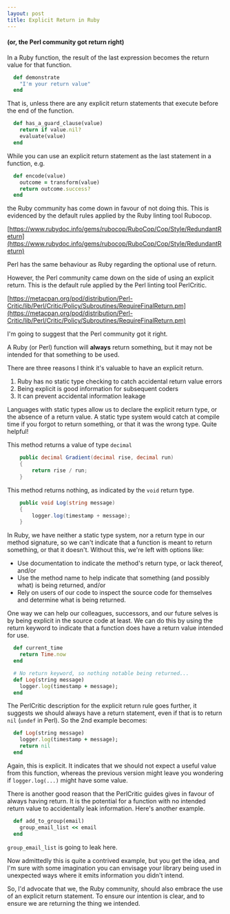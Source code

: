 ```yaml
---
layout: post
title: Explicit Return in Ruby
---
```


#### (or, the Perl community got return right)

In a Ruby function, the result of the last expression becomes the return value for that function.

```ruby
  def demonstrate
    "I'm your return value"
  end
```

That is, unless there are any explicit return statements that execute before the end of the function.

```ruby
  def has_a_guard_clause(value)
    return if value.nil?
    evaluate(value)
  end
```

While you can use an explicit return statement as the last statement in a function, e.g.

```ruby
  def encode(value)
    outcome = transform(value)
    return outcome.success?
  end
```

the Ruby community has come down in favour of not doing this. This is evidenced by the default rules applied by the Ruby linting tool Rubocop.

[https://www.rubydoc.info/gems/rubocop/RuboCop/Cop/Style/RedundantReturn](https://www.rubydoc.info/gems/rubocop/RuboCop/Cop/Style/RedundantReturn)

Perl has the same behaviour as Ruby regarding the optional use of return.

However, the Perl community came down on the side of using an explicit return. This is the default rule applied by the Perl linting tool PerlCritic.

[https://metacpan.org/pod/distribution/Perl-Critic/lib/Perl/Critic/Policy/Subroutines/RequireFinalReturn.pm](https://metacpan.org/pod/distribution/Perl-Critic/lib/Perl/Critic/Policy/Subroutines/RequireFinalReturn.pm)

I'm going to suggest that the Perl community got it right.

A Ruby (or Perl) function will **always** return something, but it may not be intended for that something to be used.

There are three reasons I think it's valuable to have an explicit return.

1. Ruby has no static type checking to catch accidental return value errors
2. Being explicit is good information for subsequent coders
3. It can prevent accidental information leakage

Languages with static types allow us to declare the explicit return type, or the absence of a return value. A static type system would catch at compile time if you forgot to return something, or that it was the wrong type. Quite helpful!

This method returns a value of type `decimal`

```csharp
    public decimal Gradient(decimal rise, decimal run)
    {
        return rise / run;
    }
```

This method returns nothing, as indicated by the `void` return type.

```csharp
    public void Log(string message)
    {
        logger.log(timestamp + message);
    }
```

In Ruby, we have neither a static type system, nor a return type in our method signature, so we can't indicate that a function is meant to return something, or that it doesn't. Without this, we're left with options like:

- Use documentation to indicate the method's return type, or lack thereof, and/or
- Use the method name to help indicate that something (and possibly what) is being returned, and/or
- Rely on users of our code to inspect the source code for themselves and determine what is being returned.

One way we can help our colleagues, successors, and our future selves is by being explicit in the source code at least. We can do this by using the return keyword to indicate that a function does have a return value intended for use.

```ruby
  def current_time
    return Time.now
  end

  # No return keyword, so nothing notable being returned...
  def Log(string message)
    logger.log(timestamp + message);
  end
```

The PerlCritic description for the explicit return rule goes further, it suggests we should always have a return statement, even if that is to return `nil` (`undef` in Perl). So the 2nd example becomes:

```ruby
  def Log(string message)
    logger.log(timestamp + message);
    return nil
  end
```

Again, this is explicit. It indicates that we should not expect a useful value from this function, whereas the previous version might leave you wondering if `logger.log(...)` might have some value.

There is another good reason that the PerlCritic guides gives in favour of always having return. It is the potential for a function with no intended return value to accidentally leak information. Here's another example.

```ruby
  def add_to_group(email)
    group_email_list << email
  end
```

`group_email_list` is going to leak here.

Now admittedly this is quite a contrived example, but you get the idea, and I'm sure with some imagination you can envisage your library being used in unexpected ways where it emits information you didn't intend.

So, I'd advocate that we, the Ruby community, should also embrace the use of an explicit return statement. To ensure our intention is clear, and to ensure we are returning the thing we intended.

